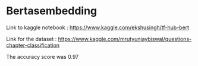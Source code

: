 # Bertasembedding

Link to kaggle notebook : https://www.kaggle.com/ekshusingh/tf-hub-bert

Link for the dataset : https://www.kaggle.com/mrutyunjaybiswal/questions-chapter-classification

The accuracy score was 0.97
